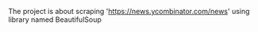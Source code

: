 The project is about scraping 'https://news.ycombinator.com/news' using library named BeautifulSoup
